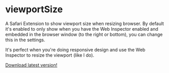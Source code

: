 viewportSize
============

A Safari Extension to show viewport size when resizing browser. By default it's enabled to only show when you have the Web Inspector enabled and embedded in the browser window (to the right or bottom), you can change this in the settings.

It's perfect when you're doing responsive design and use the Web Inspector to resize the viewport (like I do).

[Download latest version!](http://rawgit.com/kevinoes/viewportSize-safari-extension/master/viewportSize.safariextz)